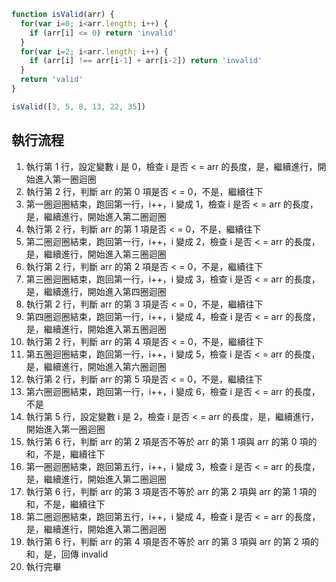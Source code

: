 ﻿``` js
function isValid(arr) {
  for(var i=0; i<arr.length; i++) {
    if (arr[i] <= 0) return 'invalid'
  }
  for(var i=2; i<arr.length; i++) {
    if (arr[i] !== arr[i-1] + arr[i-2]) return 'invalid'
  }
  return 'valid'
}

isValid([3, 5, 8, 13, 22, 35])
```

## 執行流程
1. 執行第 1 行，設定變數 i 是 0，檢查 i 是否 < = arr 的長度，是，繼續進行，開始進入第一圈迴圈
2. 執行第 2 行，判斷 arr 的第 0 項是否 < = 0，不是，繼續往下
3. 第一圈迴圈結束，跑回第一行，i++，i 變成 1，檢查 i 是否 < = arr 的長度，是，繼續進行，開始進入第二圈迴圈
4. 執行第 2 行，判斷 arr 的第 1 項是否 < = 0，不是，繼續往下
5. 第二圈迴圈結束，跑回第一行，i++，i 變成 2，檢查 i 是否 < = arr 的長度，是，繼續進行，開始進入第三圈迴圈
6. 執行第 2 行，判斷 arr 的第 2 項是否 < = 0，不是，繼續往下
7. 第三圈迴圈結束，跑回第一行，i++，i 變成 3，檢查 i 是否 < = arr 的長度，是，繼續進行，開始進入第四圈迴圈
8. 執行第 2 行，判斷 arr 的第 3 項是否 < = 0，不是，繼續往下
9. 第四圈迴圈結束，跑回第一行，i++，i 變成 4，檢查 i 是否 < = arr 的長度，是，繼續進行，開始進入第五圈迴圈
10. 執行第 2 行，判斷 arr 的第 4 項是否 < = 0，不是，繼續往下
11. 第五圈迴圈結束，跑回第一行，i++，i 變成 5，檢查 i 是否 < = arr 的長度，是，繼續進行，開始進入第六圈迴圈
12. 執行第 2 行，判斷 arr 的第 5 項是否 < = 0，不是，繼續往下
13. 第六圈迴圈結束，跑回第一行，i++，i 變成 6，檢查 i 是否 < = arr 的長度，不是
14. 執行第 5 行，設定變數 i 是 2，檢查 i 是否 < = arr 的長度，是，繼續進行，開始進入第一圈迴圈
15. 執行第 6 行，判斷 arr 的第 2 項是否不等於 arr 的第 1 項與 arr 的第 0 項的和，不是，繼續往下
16. 第一圈迴圈結束，跑回第五行，i++，i 變成 3，檢查 i 是否 < = arr 的長度，是，繼續進行，開始進入第二圈迴圈
17. 執行第 6 行，判斷 arr 的第 3 項是否不等於 arr 的第 2 項與 arr 的第 1 項的和，不是，繼續往下
18. 第二圈迴圈結束，跑回第五行，i++，i 變成 4，檢查 i 是否 < = arr 的長度，是，繼續進行，開始進入第二圈迴圈
19. 執行第 6 行，判斷 arr 的第 4 項是否不等於 arr 的第 3 項與 arr 的第 2 項的和，是，回傳 invalid
20. 執行完畢
